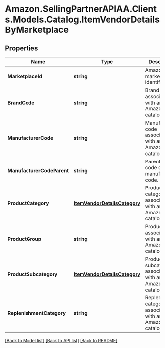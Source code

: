 # Amazon.SellingPartnerAPIAA.Clients.Models.Catalog.ItemVendorDetailsByMarketplace
## Properties

Name | Type | Description | Notes
------------ | ------------- | ------------- | -------------
**MarketplaceId** | **string** | Amazon marketplace identifier. | 
**BrandCode** | **string** | Brand code associated with an Amazon catalog item. | [optional] 
**ManufacturerCode** | **string** | Manufacturer code associated with an Amazon catalog item. | [optional] 
**ManufacturerCodeParent** | **string** | Parent vendor code of the manufacturer code. | [optional] 
**ProductCategory** | [**ItemVendorDetailsCategory**](ItemVendorDetailsCategory.md) | Product category associated with an Amazon catalog item. | [optional] 
**ProductGroup** | **string** | Product group associated with an Amazon catalog item. | [optional] 
**ProductSubcategory** | [**ItemVendorDetailsCategory**](ItemVendorDetailsCategory.md) | Product subcategory associated with an Amazon catalog item. | [optional] 
**ReplenishmentCategory** | **string** | Replenishment category associated with an Amazon catalog item. | [optional] 

[[Back to Model list]](../README.md#documentation-for-models) [[Back to API list]](../README.md#documentation-for-api-endpoints) [[Back to README]](../README.md)

